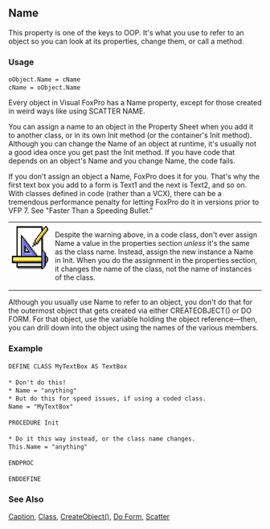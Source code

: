 ## Name

This property is one of the keys to OOP. It's what you use to refer to an object so you can look at its properties, change them, or call a method.

### Usage

```foxpro
oObject.Name = cName
cName = oObject.Name
```

Every object in Visual FoxPro has a Name property, except for those created in weird ways like using SCATTER NAME.

You can assign a name to an object in the Property Sheet when you add it to another class, or in its own Init method (or the container's Init method). Although you can change the Name of an object at runtime, it's usually not a good idea once you get past the Init method. If you have code that depends on an object's Name and you change Name, the code fails.

If you don't assign an object a Name, FoxPro does it for you. That's why the first text box you add to a form is Text1 and the next is Text2, and so on. With classes defined in code (rather than a VCX), there can be a tremendous performance penalty for letting FoxPro do it in versions prior to VFP 7. See "Faster Than a Speeding Bullet."

<table>
<tr>
  <td width="17%" valign="top">
<img width="94" height="94" src="design.gif">
  </td>
  <td width="83%">
  <p>Despite the warning above, in a code class, don't ever assign Name a value in the properties section <i>unless</I> it's the same as the class name. Instead, assign the new instance a Name in Init. When you do the assignment in the properties section, it changes the name of the class, not the name of instances of the class. </p>
  </td>
 </tr>
</table>

Although you usually use Name to refer to an object, you don't do that for the outermost object that gets created via either CREATEOBJECT() or DO FORM. For that object, use the variable holding the object reference&mdash;then, you can drill down into the object using the names of the various members.

### Example

```foxpro
DEFINE CLASS MyTextBox AS TextBox

* Don't do this!
* Name = "anything"
* But do this for speed issues, if using a coded class.
Name = "MyTextBox"

PROCEDURE Init

* Do it this way instead, or the class name changes.
This.Name = "anything"

ENDPROC

ENDDEFINE
```
### See Also

[Caption](s4g482.md), [Class](s4g323.md), [CreateObject()](s4g347.md), [Do Form](s4g354.md), [Scatter](s4g078.md)